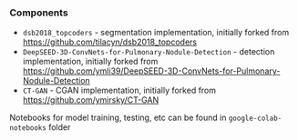 ### Components

* `dsb2018_topcoders` - segmentation implementation, initially forked from https://github.com/tilacyn/dsb2018_topcoders
* `DeepSEED-3D-ConvNets-for-Pulmonary-Nodule-Detection` - detection implementation, initially forked from https://github.com/ymli39/DeepSEED-3D-ConvNets-for-Pulmonary-Nodule-Detection
* `CT-GAN` - CGAN implementation, initially forked from https://github.com/ymirsky/CT-GAN

Notebooks for model training, testing, etc can be found in `google-colab-notebooks` folder
